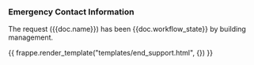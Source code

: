 <h3>Emergency Contact Information</h3>

<p>The request ({{doc.name}}) has been {{doc.workflow_state}} by building management.</p>

{{ frappe.render_template("templates/end_support.html", {}) }}